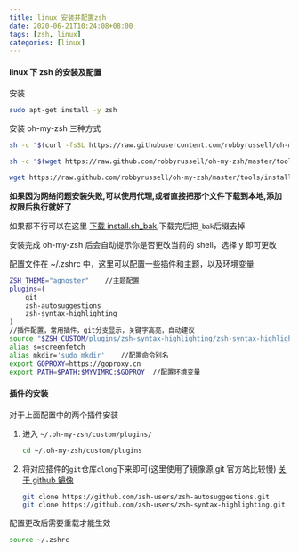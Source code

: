 ```yaml
---
title: linux 安装并配置zsh
date: 2020-06-21T10:24:08+08:00
tags: [zsh, linux]
categories: [linux]
---
```


#### linux 下 zsh 的安装及配置

安装

```bash
sudo apt-get install -y zsh
```

安装 oh-my-zsh 三种方式

```bash
sh -c "$(curl -fsSL https://raw.githubusercontent.com/robbyrussell/oh-my-zsh/master/tools/install.sh)"

sh -c "$(wget https://raw.github.com/robbyrussell/oh-my-zsh/master/tools/install.sh -O -)"

wget https://raw.github.com/robbyrussell/oh-my-zsh/master/tools/install.sh -O - | sh
```

**如果因为网络问题安装失败,可以使用代理,或者直接把那个文件下载到本地,添加权限后执行就好了**

如果都不行可以在这里 [下载 install.sh_bak](https://www.caoayu.xyz/file/install.sh_bak),下载完后把`_bak`后缀去掉

安装完成 oh-my-zsh 后会自动提示你是否更改当前的 shell，选择 y 即可更改

配置文件在 ~/.zshrc 中，这里可以配置一些插件和主题，以及环境变量

```bash
ZSH_THEME="agnoster"  	//主题配置
plugins=(
	git
	zsh-autosuggestions
	zsh-syntax-highlighting
)
//插件配置，常用插件，git分支显示，关键字高亮，自动建议
source "$ZSH_CUSTOM/plugins/zsh-syntax-highlighting/zsh-syntax-highlighting.zsh"
alias s=screenfetch
alias mkdir='sudo mkdir' 	//配置命令别名
export GOPROXY=https://goproxy.cn
export PATH=$PATH:$MYVIMRC:$GOPROY 	//配置环境变量
```

#### 插件的安装

对于上面配置中的两个插件安装

1. 进入 `~/.oh-my-zsh/custom/plugins/`

   ```zsh
   cd ~/.oh-my-zsh/custom/plugins
   ```

2. 将对应插件的`git`仓库`clong`下来即可(这里使用了镜像源,git 官方站比较慢) [关于 github 镜像](https://www.caoayu.xyz/post/github-fast/)

   ```zsh
   git clone https://github.com/zsh-users/zsh-autosuggestions.git
   git clone https://github.com/zsh-users/zsh-syntax-highlighting.git
   ```

配置更改后需要重载才能生效

```bash
source ~/.zshrc
```
